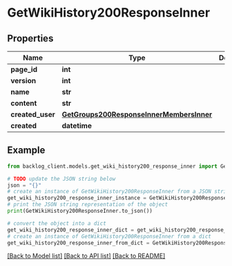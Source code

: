 # GetWikiHistory200ResponseInner


## Properties

Name | Type | Description | Notes
------------ | ------------- | ------------- | -------------
**page_id** | **int** |  | [optional] 
**version** | **int** |  | [optional] 
**name** | **str** |  | [optional] 
**content** | **str** |  | [optional] 
**created_user** | [**GetGroups200ResponseInnerMembersInner**](GetGroups200ResponseInnerMembersInner.md) |  | [optional] 
**created** | **datetime** |  | [optional] 

## Example

```python
from backlog_client.models.get_wiki_history200_response_inner import GetWikiHistory200ResponseInner

# TODO update the JSON string below
json = "{}"
# create an instance of GetWikiHistory200ResponseInner from a JSON string
get_wiki_history200_response_inner_instance = GetWikiHistory200ResponseInner.from_json(json)
# print the JSON string representation of the object
print(GetWikiHistory200ResponseInner.to_json())

# convert the object into a dict
get_wiki_history200_response_inner_dict = get_wiki_history200_response_inner_instance.to_dict()
# create an instance of GetWikiHistory200ResponseInner from a dict
get_wiki_history200_response_inner_from_dict = GetWikiHistory200ResponseInner.from_dict(get_wiki_history200_response_inner_dict)
```
[[Back to Model list]](../README.md#documentation-for-models) [[Back to API list]](../README.md#documentation-for-api-endpoints) [[Back to README]](../README.md)


